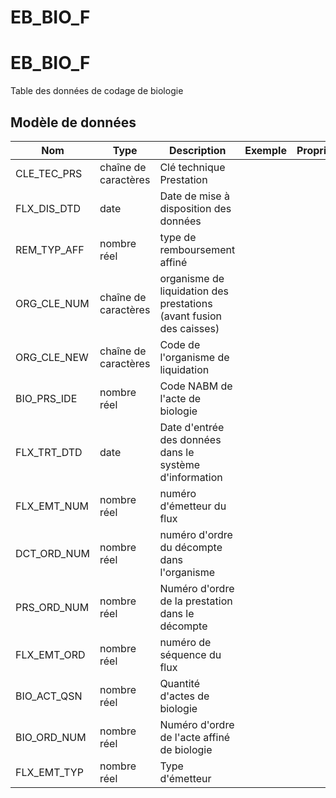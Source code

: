 # EB_BIO_F

<!-- ATTENTION : Ne pas supprimer ou modifier la ligne ci-dessous -->
# EB_BIO_F

Table des données de codage de biologie


## Modèle de données

|Nom|Type|Description|Exemple|Propriétés|
|-|-|-|-|-|
|CLE_TEC_PRS|chaîne de caractères|Clé technique Prestation|||
|FLX_DIS_DTD|date|Date de mise à disposition des données|||
|REM_TYP_AFF|nombre réel|type de remboursement affiné|||
|ORG_CLE_NUM|chaîne de caractères|organisme de liquidation des prestations (avant fusion des caisses)|||
|ORG_CLE_NEW|chaîne de caractères|Code de l'organisme de liquidation|||
|BIO_PRS_IDE|nombre réel|Code NABM de l'acte de biologie|||
|FLX_TRT_DTD|date|Date d'entrée des données dans le système d'information|||
|FLX_EMT_NUM|nombre réel|numéro d'émetteur du flux|||
|DCT_ORD_NUM|nombre réel|numéro d'ordre du décompte dans l'organisme|||
|PRS_ORD_NUM|nombre réel|Numéro d'ordre de la prestation dans le décompte|||
|FLX_EMT_ORD|nombre réel|numéro de séquence du flux|||
|BIO_ACT_QSN|nombre réel|Quantité d'actes de biologie|||
|BIO_ORD_NUM|nombre réel|Numéro d'ordre de l'acte affiné de biologie|||
|FLX_EMT_TYP|nombre réel|Type d'émetteur|||

<!-- ATTENTION : Ne pas supprimer ou modifier la ligne ci-dessus -->
